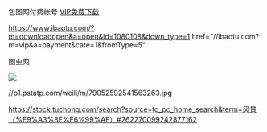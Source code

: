 
包图网付费帐号
<a href="//ibaotu.com/?m=downloadopen&amp;a=open&amp;id=17834936&amp;down_type=1" id="downvip" class="vip-btn gra-ver-yl graHover dianxin downvip popDow"><i class="iconfont icon-jisupeisong"></i><span>VIP免费下载</span></a>



https://www.ibaotu.com/?m=downloadopen&a=open&id=1080108&down_type=1 
href="//ibaotu.com?m=vip&a=payment&cate=1&fromType=5"



图虫网

<div class="theater-scene">
    <div class="scene-container-prev"></div>
    <div class="scene-container-next"><div class="scene-item">
    <img src="//photo.tuchong.com/2367683/f/233112640.jpg">
</div>
</div>
    <a class="icon-arrow switch-prev" data-step="1" title="上一张"></a>
    <a class="icon-arrow switch-next" data-step="1" title="下一张"></a>
    <a class="theater-scene-mask"></a>
</div>

//p1.pstatp.com/weili/m/79052592541563263.jpg

https://stock.tuchong.com/search?source=tc_pc_home_search&term=风景（%E9%A3%8E%E6%99%AF）#262270099242877162
